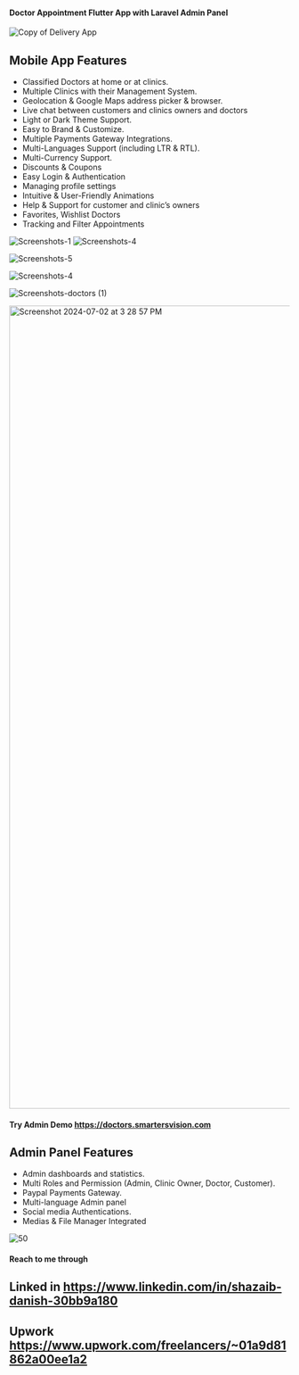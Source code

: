 #### Doctor Appointment Flutter App with Laravel Admin Panel

![Copy of Delivery App](https://github.com/Shazaib-Danish/doctor_appointment_app_with_admin/assets/75744833/04e8058e-59a7-4cec-9064-686fd4fe84ee)


## Mobile App Features


* Classified Doctors at home or at clinics.
* Multiple Clinics with their Management System.
* Geolocation & Google Maps address picker & browser.
* Live chat between customers and clinics owners and doctors
* Light or Dark Theme Support.
* Easy to Brand & Customize.
* Multiple Payments Gateway Integrations.
* Multi-Languages Support (including LTR & RTL).
* Multi-Currency Support.
* Discounts & Coupons
* Easy Login & Authentication
* Managing profile settings
* Intuitive & User-Friendly Animations
* Help & Support for customer and clinic’s owners
* Favorites, Wishlist Doctors
* Tracking and Filter Appointments


![Screenshots-1](https://github.com/Shazaib-Danish/doctor_appointment_app_with_admin/assets/75744833/25fb032e-9a0e-4332-a296-369a0d8d5fee) ![Screenshots-4](https://github.com/Shazaib-Danish/doctor_appointment_app_with_admin/assets/75744833/f8e28a81-2e42-4ee2-88f0-953ff06b2594)



![Screenshots-5](https://github.com/Shazaib-Danish/doctor_appointment_app_with_admin/assets/75744833/eaf043e1-b91d-4b8a-a084-94864e79f017)

![Screenshots-4](https://github.com/Shazaib-Danish/doctor_appointment_app_with_admin/assets/75744833/d39df98d-03ef-402f-855b-bd7591e6447b)


![Screenshots-doctors (1)](https://github.com/Shazaib-Danish/doctor_appointment_app_with_admin/assets/75744833/cae5ffb2-5465-4783-a031-32adb4509a02)


<img width="1440" alt="Screenshot 2024-07-02 at 3 28 57 PM" src="https://github.com/Shazaib-Danish/doctor_appointment_app_with_admin/assets/75744833/41427a5c-b909-40b4-a60c-0a7515a3b1cf">


#### Try Admin Demo https://doctors.smartersvision.com

## Admin Panel Features

* Admin dashboards and statistics.
* Multi Roles and Permission (Admin, Clinic Owner, Doctor, Customer).
* Paypal Payments Gateway.
* Multi-language Admin panel
* Social media Authentications.
* Medias & File Manager Integrated


![50](https://github.com/Shazaib-Danish/doctor_appointment_app_with_admin/assets/75744833/f19b93d2-aa1e-4a91-9d02-670a828337eb)

#### Reach to me through
## Linked in  https://www.linkedin.com/in/shazaib-danish-30bb9a180
## Upwork     https://www.upwork.com/freelancers/~01a9d81862a00ee1a2

